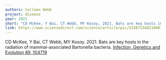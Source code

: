 ```yaml
---
authors: Colleen Webb
project: disease
year: 2021
short: "CD McKee, Y Bai, CT Webb, MY Kosoy, 2021. Bats are key hosts in the radiation of mammal-associated Bartonella bacteria. Infection, Genetics and Evolution."
link: https://www.sciencedirect.com/science/article/pii/S1567134821000162
---
```

CD McKee, Y Bai, CT Webb, MY Kosoy. 2021. Bats are key hosts in the radiation of mammal-associated Bartonella bacteria. [Infection, Genetics and Evolution 89, 104719](https://www.sciencedirect.com/science/article/pii/S1567134821000162)
